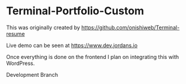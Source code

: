# Terminal-Portfolio-Custom

This was originally created by https://github.com/onishiweb/Terminal-resume

Live demo can be seen at https://www.dev.jordans.io

Once everything is done on the frontend I plan on integrating this with WordPress.

Development Branch
